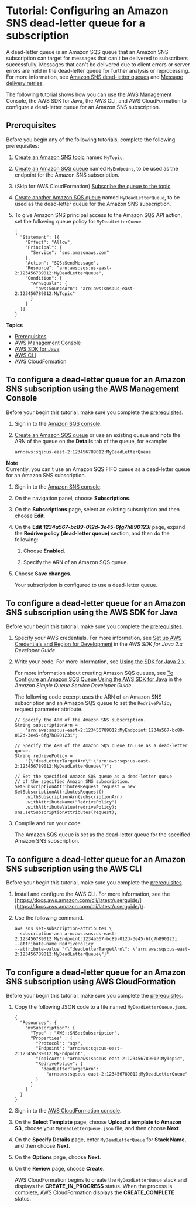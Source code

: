 # Tutorial: Configuring an Amazon SNS dead\-letter queue for a subscription<a name="sns-configure-dead-letter-queue"></a>

A dead\-letter queue is an Amazon SQS queue that an Amazon SNS subscription can target for messages that can't be delivered to subscribers successfully\. Messages that can't be delivered due to client errors or server errors are held in the dead\-letter queue for further analysis or reprocessing\. For more information, see [Amazon SNS dead\-letter queues](sns-dead-letter-queues.md) and [Message delivery retries](sns-message-delivery-retries.md)\.

The following tutorial shows how you can use the AWS Management Console, the AWS SDK for Java, the AWS CLI, and AWS CloudFormation to configure a dead\-letter queue for an Amazon SNS subscription\.

## Prerequisites<a name="dead-letter-queue-prerequisites"></a>

Before you begin any of the following tutorials, complete the following prerequisites:

1. [Create an Amazon SNS topic](sns-tutorial-create-topic.md) named `MyTopic`\.

1. [Create an Amazon SQS queue](https://docs.aws.amazon.com/AWSSimpleQueueService/latest/SQSDeveloperGuide/sqs-create-queue.html) named `MyEndpoint`, to be used as the endpoint for the Amazon SNS subscription\.

1. \(Skip for AWS CloudFormation\) [Subscribe the queue to the topic](sns-sqs-as-subscriber.md)\.

1. [Create another Amazon SQS queue](https://docs.aws.amazon.com/AWSSimpleQueueService/latest/SQSDeveloperGuide/sqs-create-queue.html) named `MyDeadLetterQueue`, to be used as the dead\-letter queue for the Amazon SNS subscription\.

1. To give Amazon SNS principal access to the Amazon SQS API action, set the following queue policy for `MyDeadLetterQueue`\.

   ```
   {
     "Statement": [{
       "Effect": "Allow",
       "Principal": {
         "Service": "sns.amazonaws.com"
       },
       "Action": "SQS:SendMessage",
       "Resource": "arn:aws:sqs:us-east-2:123456789012:MyDeadLetterQueue",
       "Condition": {
         "ArnEquals": {
           "aws:SourceArn": "arn:aws:sns:us-east-2:123456789012:MyTopic"
         }
       }
     }]
   }
   ```

**Topics**
+ [Prerequisites](#dead-letter-queue-prerequisites)
+ [AWS Management Console](#configure-dead-letter-queue-aws-console)
+ [AWS SDK for Java](#configure-dead-letter-queue-aws-java)
+ [AWS CLI](#configure-dead-letter-queue-aws-cli)
+ [AWS CloudFormation](#configure-dead-letter-queue-aws-cloudformation)

## To configure a dead\-letter queue for an Amazon SNS subscription using the AWS Management Console<a name="configure-dead-letter-queue-aws-console"></a>

Before your begin this tutorial, make sure you complete the [prerequisites](#dead-letter-queue-prerequisites)\.

1. Sign in to the [Amazon SQS console](https://console.aws.amazon.com/sqs/)\.

1. [Create an Amazon SQS queue](https://docs.aws.amazon.com/AWSSimpleQueueService/latest/SQSDeveloperGuide/sqs-create-queue.html) or use an existing queue and note the ARN of the queue on the **Details** tab of the queue, for example:

   ```
   arn:aws:sqs:us-east-2:123456789012:MyDeadLetterQueue
   ```
**Note**  
Currently, you can't use an Amazon SQS FIFO queue as a dead\-letter queue for an Amazon SNS subscription\.

1. Sign in to the [Amazon SNS console](https://console.aws.amazon.com/sns/home)\.

1. On the navigation panel, choose **Subscriptions**\.

1. On the **Subscriptions** page, select an existing subscription and then choose **Edit**\.

1. On the **Edit *1234a567\-bc89\-012d\-3e45\-6fg7h890123i*** page, expand the **Redrive policy \(dead\-letter queue\)** section, and then do the following:

   1. Choose **Enabled**\.

   1. Specify the ARN of an Amazon SQS queue\.

1. Choose **Save changes**\.

   Your subscription is configured to use a dead\-letter queue\.

## To configure a dead\-letter queue for an Amazon SNS subscription using the AWS SDK for Java<a name="configure-dead-letter-queue-aws-java"></a>

Before your begin this tutorial, make sure you complete the [prerequisites](#dead-letter-queue-prerequisites)\.

1. Specify your AWS credentials\. For more information, see [Set up AWS Credentials and Region for Development](https://docs.aws.amazon.com/sdk-for-java/v2/developer-guide/setup-credentials.html) in the *AWS SDK for Java 2\.x Developer Guide*\.

1. Write your code\. For more information, see [Using the SDK for Java 2\.x](https://docs.aws.amazon.com/sdk-for-java/v2/developer-guide/basics.html)\.

   For more information about creating Amazon SQS queues, see [To Configure an Amazon SQS Queue Using the AWS SDK for Java](https://docs.aws.amazon.com/AWSSimpleQueueService/latest/SQSDeveloperGuide/sqs-create-queue.html#create-queue-java) in the *Amazon Simple Queue Service Developer Guide*\.

   The following code excerpt uses the ARN of an Amazon SNS subscription and an Amazon SQS queue to set the `RedrivePolicy` request parameter attribute\.

   ```
   // Specify the ARN of the Amazon SNS subscription.
   String subscriptionArn = 
       "arn:aws:sns:us-east-2:123456789012:MyEndpoint:1234a567-bc89-012d-3e45-6fg7h890123i";
   
   // Specify the ARN of the Amazon SQS queue to use as a dead-letter queue.
   String redrivePolicy = 
       "{\"deadLetterTargetArn\":\"arn:aws:sqs:us-east-2:123456789012:MyDeadLetterQueue\"}";
   
   // Set the specified Amazon SQS queue as a dead-letter queue 
   // of the specified Amazon SNS subscription.
   SetSubscriptionAttributesRequest request = new SetSubscriptionAttributesRequest()
       .withSubscriptionArn(subscriptionArn)
       .withAttributeName("RedrivePolicy")
       .withAttributeValue(redrivePolicy);
   sns.setSubscriptionAttributes(request);
   ```

1. Compile and run your code\.

   The Amazon SQS queue is set as the dead\-letter queue for the specified Amazon SNS subscription\.

## To configure a dead\-letter queue for an Amazon SNS subscription using the AWS CLI<a name="configure-dead-letter-queue-aws-cli"></a>

Before your begin this tutorial, make sure you complete the [prerequisites](#dead-letter-queue-prerequisites)\.

1. Install and configure the AWS CLI\. For more information, see the [https://docs.aws.amazon.com/cli/latest/userguide/](https://docs.aws.amazon.com/cli/latest/userguide/)\.

1. Use the following command\.

   ```
   aws sns set-subscription-attributes \
   --subscription-arn arn:aws:sns:us-east-2:123456789012:MyEndpoint:1234a567-bc89-012d-3e45-6fg7h890123i
   --attribute-name RedrivePolicy
   --attribute-value "{\"deadLetterTargetArn\": \"arn:aws:sqs:us-east-2:123456789012:MyDeadLetterQueue\"}"
   ```

## To configure a dead\-letter queue for an Amazon SNS subscription using AWS CloudFormation<a name="configure-dead-letter-queue-aws-cloudformation"></a>

Before your begin this tutorial, make sure you complete the [prerequisites](#dead-letter-queue-prerequisites)\.

1. Copy the following JSON code to a file named `MyDeadLetterQueue.json`\.

   ```
   {
     "Resources": {
       "mySubscription": {
         "Type" : "AWS::SNS::Subscription",
         "Properties" : {
           "Protocol": "sqs",
           "Endpoint": "arn:aws:sqs:us-east-2:123456789012:MyEndpoint",
           "TopicArn": "arn:aws:sns:us-east-2:123456789012:MyTopic",
           "RedrivePolicy": {
             "deadLetterTargetArn":
               "arn:aws:sqs:us-east-2:123456789012:MyDeadLetterQueue"
           }
         }
       }
     }
   }
   ```

1. Sign in to the [AWS CloudFormation console](https://console.aws.amazon.com/cloudformation/)\.

1. On the **Select Template** page, choose **Upload a template to Amazon S3**, choose your `MyDeadLetterQueue.json` file, and then choose **Next**\. 

1. On the **Specify Details** page, enter `MyDeadLetterQueue` for **Stack Name**, and then choose **Next**\. 

1. On the **Options** page, choose **Next**\.

1. On the **Review** page, choose **Create**\.

   AWS CloudFormation begins to create the `MyDeadLetterQueue` stack and displays the **CREATE\_IN\_PROGRESS** status\. When the process is complete, AWS CloudFormation displays the **CREATE\_COMPLETE** status\.